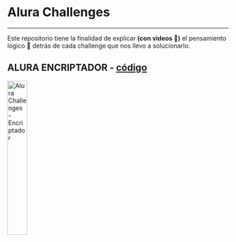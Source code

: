 # Alura Challenges

---

Este repositorio tiene la finalidad de explicar **(con videos 🎥)** el pensamiento lógico 🤔 detrás de cada challenge que nos llevo a solucionarlo.

## ALURA ENCRIPTADOR - [código](./encrypt-decrypt/index.html)

<a href='https://youtu.be/-Z_yGOZhuDE' target='_blank'>
  <img width='30%' src='https://img.youtube.com/vi/-Z_yGOZhuDE/mqdefault.jpg' alt='Alura Challenges  - Encriptador' />
</a>
